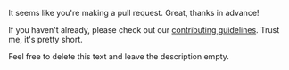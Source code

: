 It seems like you're making a pull request. Great, thanks in advance!

If you haven't already, please check out our [contributing guidelines](CONTRIBUTING.md). Trust me, it's pretty short.

Feel free to delete this text and leave the description empty.
